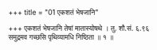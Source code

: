 +++
title = "01 एकशतं भेषजानि"

+++
एकशतं भेषजानि तेषां मातास्योषथे । तु. शौ.सं. ६.९६  
समुद्रमव गच्छसि पृथिव्यामधि निष्ठिता ॥ १ ॥